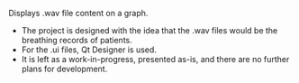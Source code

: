 Displays .wav file content on a graph. 

- The project is designed with the idea that the .wav files would be the breathing records of patients.  
- For the .ui files, Qt Designer is used. 
- It is left as a work-in-progress, presented as-is, and there are no further plans for development. 
